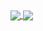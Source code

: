 <a href="https://github.com/anuraghazra/github-readme-stats">
  <img align="center" src="https://github-readme-stats.vercel.app/api?username=kyralmozley&count_private=true&show_icons=true&theme=dark&include_all_commits=true&hide_border=true" />
</a>
<a href="https://github.com/anuraghazra/github-readme-stats">
  <img align="center" src="https://github-readme-stats.vercel.app/api/top-langs/?username=kyralmozley&langs_count=8&layout=compact&theme=dark&hide_border=true" />
</a>
<!--
**kyralmozley/kyralmozley** is a ✨ _special_ ✨ repository because its `README.md` (this file) appears on your GitHub profile.

Here are some ideas to get you started:

- 🔭 I’m currently working on ...
- 🌱 I’m currently learning ...
- 👯 I’m looking to collaborate on ...
- 🤔 I’m looking for help with ...
- 💬 Ask me about ...
- 📫 How to reach me: ...
- 😄 Pronouns: ...
- ⚡ Fun fact: ...
-->
